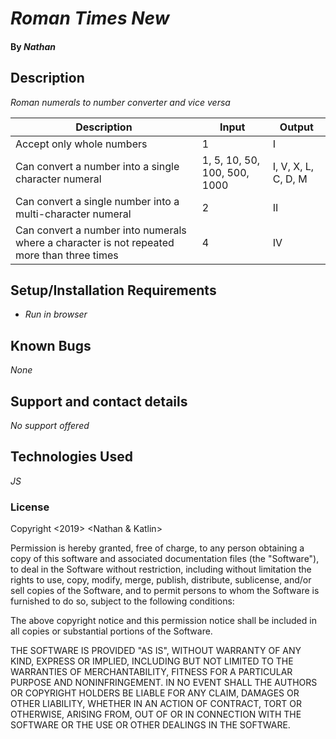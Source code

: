 # _Roman Times New_

#### By _**Nathan**_

## Description

_Roman numerals to number converter and vice versa_

|Description|Input|Output|
|-|-|-|
|Accept only whole numbers|1|I|
|Can convert a number into a single character numeral|1, 5, 10, 50, 100, 500, 1000|I, V, X, L, C, D, M|
|Can convert a single number into a multi-character numeral| 2 | II |
|Can convert a number into numerals where a character is not repeated more than three times| 4 | IV |


## Setup/Installation Requirements

* _Run in browser_

## Known Bugs

_None_

## Support and contact details

_No support offered_

## Technologies Used

_JS_

### License

Copyright <2019> <Nathan & Katlin>

Permission is hereby granted, free of charge, to any person obtaining a copy of this software and associated documentation files (the "Software"), to deal in the Software without restriction, including without limitation the rights to use, copy, modify, merge, publish, distribute, sublicense, and/or sell copies of the Software, and to permit persons to whom the Software is furnished to do so, subject to the following conditions:

The above copyright notice and this permission notice shall be included in all copies or substantial portions of the Software.

THE SOFTWARE IS PROVIDED "AS IS", WITHOUT WARRANTY OF ANY KIND, EXPRESS OR IMPLIED, INCLUDING BUT NOT LIMITED TO THE WARRANTIES OF MERCHANTABILITY, FITNESS FOR A PARTICULAR PURPOSE AND NONINFRINGEMENT. IN NO EVENT SHALL THE AUTHORS OR COPYRIGHT HOLDERS BE LIABLE FOR ANY CLAIM, DAMAGES OR OTHER LIABILITY, WHETHER IN AN ACTION OF CONTRACT, TORT OR OTHERWISE, ARISING FROM, OUT OF OR IN CONNECTION WITH THE SOFTWARE OR THE USE OR OTHER DEALINGS IN THE SOFTWARE.
